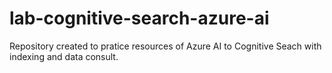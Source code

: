 # lab-cognitive-search-azure-ai
Repository created to pratice resources of Azure AI to Cognitive Seach with indexing and data consult.
